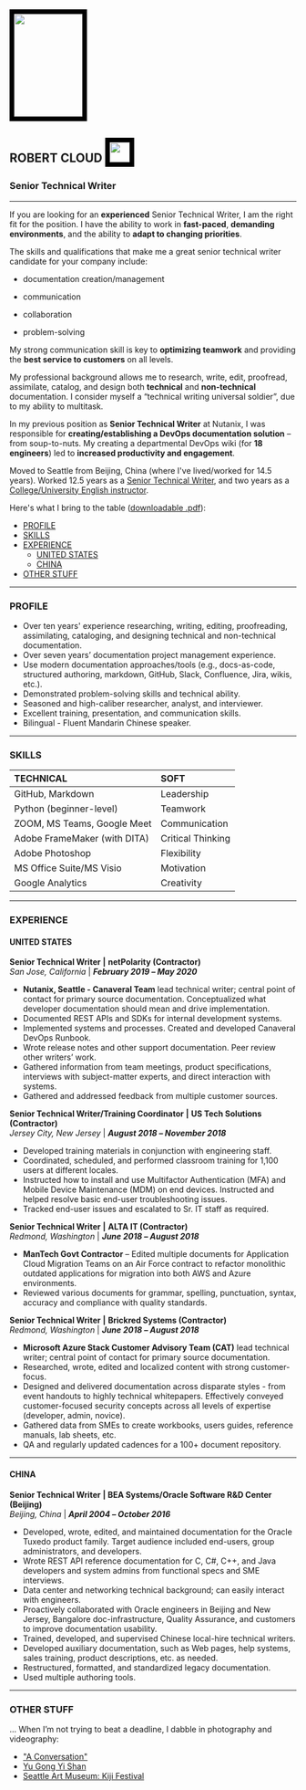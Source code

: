 <img style="max-width:95%;border:8px solid black;" src="https://github.com/keshihua5/resume/blob/master/images/me2.jpeg" width="120" height="180">

## ROBERT CLOUD <img style="max-width:95%;border:8px solid black;" src="https://github.com/keshihua5/resume/blob/master/images/covid-19.png" width="35" height="35">

### Senior Technical Writer

------

If you are looking for an **experienced** Senior Technical Writer, I am the right fit for the position. I have the ability to work in **fast-paced**, **demanding environments**, and the ability to **adapt to changing priorities**.

The skills and qualifications that make me a great senior technical writer candidate for your company include:

- documentation creation/management

- communication

- collaboration

- problem-solving

My strong communication skill is key to **optimizing teamwork** and providing the **best service to customers** on all levels. 

My professional background allows me to research, write, edit, proofread, assimilate, catalog, and design both **technical** and **non-technical** documentation. I consider myself a “technical writing universal soldier”, due to my ability to multitask.

In my previous position as **Senior Technical Writer** at Nutanix, I was responsible for **creating/establishing a DevOps documentation solution** – from soup-to-nuts. My creating a departmental DevOps wiki (for **18 engineers**) led to **increased productivity and engagement**.

Moved to Seattle from Beijing, China (where I've lived/worked for 14.5 years). Worked 12.5 years as a [Senior Technical Writer](https://github.com/keshihua5/resume/blob/master/images/rc_lor.pdf), and two years as a [College/University English instructor](https://youtu.be/H2Brkd42aIc). 

Here's what I bring to the table ([downloadable .pdf](images/RCloud_res.pdf)):

- [PROFILE](https://github.com/keshihua5/resume#profile)    
- [SKILLS](https://github.com/keshihua5/resume#skills)    
- [EXPERIENCE]( https://github.com/keshihua5/resume#experience)    
  - [UNITED STATES](https://github.com/keshihua5/resume#united-states)
  - [CHINA](https://github.com/keshihua5/resume#china)     
- [OTHER STUFF](https://github.com/keshihua5/resume#other-stuff)  

------

### PROFILE

- Over ten years' experience researching, writing, editing, proofreading, assimilating, cataloging, and designing technical and non-technical documentation. 
- Over seven years’ documentation project management experience.  
- Use modern documentation approaches/tools (e.g., docs-as-code, structured authoring, markdown, GitHub, Slack, Confluence, Jira, wikis, etc.).
- Demonstrated problem-solving skills and technical ability.
- Seasoned and high-caliber researcher, analyst, and interviewer.
- Excellent training, presentation, and communication skills.
- Bilingual - Fluent Mandarin Chinese speaker.

------
### SKILLS
| **TECHNICAL**                | **SOFT**     |
| :--------------------------- | :---------------- |
| GitHub, Markdown             | Leadership        |
| Python (beginner-level)      | Teamwork          |
| ZOOM, MS Teams, Google Meet  | Communication     |
| Adobe FrameMaker (with DITA) | Critical Thinking |
| Adobe Photoshop              | Flexibility       |
| MS Office Suite/MS Visio     | Motivation        |
| Google Analytics             | Creativity        |

------

### EXPERIENCE

#### UNITED STATES

**Senior Technical Writer** **|** **netPolarity (Contractor)**    
*San Jose, California* | ***February 2019* *–* *May 2020***

- **Nutanix, Seattle - Canaveral Team** lead technical writer; central point of contact for primary source documentation. Conceptualized what developer documentation should mean and drive implementation.     
- Documented REST APIs and SDKs for internal development systems.     
- Implemented systems and processes. Created and developed Canaveral DevOps Runbook.     
- Wrote release notes and other support documentation. Peer review other writers’ work.    
- Gathered information from team meetings, product specifications, interviews with subject-matter experts, and direct interaction with systems.    
- Gathered and addressed feedback from multiple customer sources.   

**Senior Technical Writer/Training Coordinator** **|** **US Tech Solutions (Contractor)**   
*Jersey City, New Jersey* | ***August 2018* *–* *November 2018***

- Developed training materials in conjunction with engineering staff.
- Coordinated, scheduled, and performed classroom training for 1,100 users at different locales.
- Instructed how to install and use Multifactor Authentication (MFA) and Mobile Device Maintenance (MDM) on end devices. Instructed and helped resolve basic end-user troubleshooting issues.
- Tracked end-user issues and escalated to Sr. IT staff as required.

**Senior Technical Writer** **|** **ALTA IT (Contractor)**       
*Redmond, Washington* | ***June 2018* *–* *August 2018***

- **ManTech Govt Contractor** – Edited multiple documents for Application Cloud Migration Teams on an Air Force contract to refactor monolithic outdated applications for migration into both AWS and Azure environments.
- Reviewed various documents for grammar, spelling, punctuation, syntax, accuracy and compliance with quality standards.

**Senior Technical Writer** **|** **Brickred Systems (Contractor)**       
*Redmond, Washington* | ***June 2018* *–* *August 2018***

- **Microsoft Azure Stack Customer Advisory Team (CAT)** lead technical writer; central point of contact for primary source documentation.
- Researched, wrote, edited and localized content with strong customer-focus.
- Designed and delivered documentation across disparate styles - from event handouts to highly technical whitepapers. Effectively conveyed customer-focused security concepts across all levels of expertise (developer, admin, novice).
- Gathered data from SMEs to create workbooks, users guides, reference manuals, lab sheets, etc.
- QA and regularly updated cadences for a 100+ document repository.

------



#### CHINA

**Senior Technical Writer** **| BEA Systems/Oracle Software R&D Center (Beijing)**   
*Beijing, China* | ***April* *2004* *–* *October 2016***

- Developed, wrote, edited, and maintained documentation for the Oracle Tuxedo product family. Target audience included end-users, group administrators, and developers.   
- Wrote REST API reference documentation for C, C#, C++, and Java developers and system admins from functional specs and SME interviews.     
- Data center and networking technical background; can easily interact with engineers.    
- Proactively collaborated with Oracle engineers in Beijing and New Jersey, Bangalore doc-infrastructure, Quality Assurance, and customers to improve documentation usability.     
- Trained, developed, and supervised Chinese local-hire technical writers.     
- Developed auxiliary documentation, such as Web pages, help systems, sales training, product descriptions, etc. as needed. 
- Restructured, formatted, and standardized legacy documentation.    
- Used multiple authoring tools.    

------

### OTHER STUFF

... When I’m not trying to beat a deadline, I dabble in photography and videography:

- ["A Conversation"](https://vimeo.com/216641592/75255e335f)
- [Yu Gong Yi Shan](https://youtu.be/RHiEyX-XFSg)  
- [Seattle Art Museum: Kiji Festival](https://photos.google.com/share/AF1QipMcUsvjHf77aqac2PyIQlqXfO3OxdSu2nRquaGH3i5me5L1L53XQHHtWzbKl_NdRw?key=TVdBcEdsTmFoR0ItczVrR2JQM1N5NWItR0N6Tl9B)

